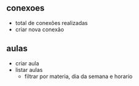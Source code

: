 
## conexoes
- total de conexões realizadas
- criar nova conexão

## aulas
- criar aula
- listar aulas
  - filtrar por materia, dia da semana e horario
